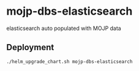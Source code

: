 # mojp-dbs-elasticsearch

elasticsearch auto populated with MOJP data


## Deployment

```
./helm_upgrade_chart.sh mojp-dbs-elasticsearch
```
